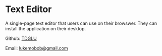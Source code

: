 # Text Editor

A single-page text editor that users can use on their browswer. They can install the application on their desktop.

Github: [TDGLU](https://github.com/TDGLU) 

Email: lukemobob@gmail.com